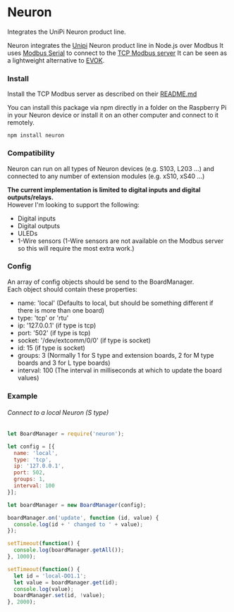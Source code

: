 # Neuron

Integrates the UniPi Neuron product line.

Neuron integrates the [Unipi](https://www.unipi.technology) Neuron product line in Node.js over Modbus
It uses [Modbus Serial](https://github.com/yaacov/node-modbus-serial) to
connect to the [TCP Modbus server](https://github.com/UniPiTechnology/neuron_tcp_modbus_overlay)
It can be seen as a lightweight alternative to [EVOK](https://github.com/UniPiTechnology/evok).

### Install

Install the TCP Modbus server as described on their [README.md](https://github.com/UniPiTechnology/neuron_tcp_modbus_overlay)

You can install this package via npm directly in a folder on the Raspberry Pi in your
Neuron device or install it on an other computer and connect to it remotely.

    npm install neuron

### Compatibility

Neuron can run on all types of Neuron devices (e.g. S103, L203 ...)
and connected to any number of extension modules (e.g. xS10, xS40 ...)

**The current implementation is limited to digital inputs and digital outputs/relays.**  
However I'm looking to support the following:
- Digital inputs
- Digital outputs
- ULEDs
- 1-Wire sensors (1-Wire sensors are not available on the Modbus server so this will require the most extra work.)

### Config

An array of config objects should be send to the BoardManager.  
Each object should contain these properties:
- name: 'local' (Defaults to local, but should be something different if there is more than one board)
- type: 'tcp' or 'rtu'
- ip: '127.0.0.1' (if type is tcp)
- port: '502' (if type is tcp)
- socket: '/dev/extcomm/0/0' (if type is socket)
- id: 15 (if type is socket)
- groups: 3 (Normally 1 for S type and extension boards, 2 for M type boards and 3 for L type boards)
- interval: 100 (The interval in milliseconds at which to update the board values)

### Example

###### Connect to a local Neuron (S type) 
``` javascript
let BoardManager = require('neuron');

let config = [{
  name: 'local',
  type: 'tcp',
  ip: '127.0.0.1',
  port: 502,
  groups: 1,
  interval: 100
}];

let boardManager = new BoardManager(config);

boardManager.on('update', function (id, value) {
  console.log(id + ' changed to ' + value);
});

setTimeout(function() {
  console.log(boardManager.getAll());
}, 1000);

setTimeout(function() {
  let id = 'local-DO1.1';
  let value = boardManager.get(id);
  console.log(value);
  boardManager.set(id, !value);
}, 2000);
